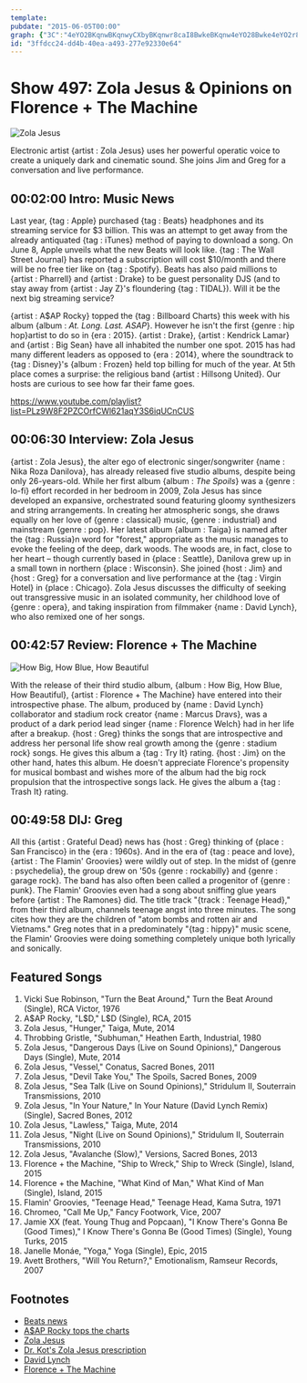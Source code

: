 ```yaml
---
template: 
pubdate: "2015-06-05T00:00"
graph: {"3C":"4eYO2BKqnwBKqnwyCXbyBKqnwr8caI8BwkeBKqnw4eYO28Bwke4eYO2r8caI3TmBd8Bwke3oJ2Y8BwkeGY9NqhmnPiBMQYubc0Bi3TmBdBMQYu3oJ2Ybc0Bi3oJ2Y7TPG73oJ2YBEwdk3oJ2YBA2KX3oJ2Y5bj4J3TmBdBEwdk3TmBd7TPG7BA2KXp5o0i","AU":"27w3NBLMVl27w3N9jYdA27w3Ntccax27w3Nak4bn27w3NOwsHJ27w3NclKJD27w3N9MGtl27w3NBFzUR27w3ND5KU027w3NTkdWKD5KU0MqZHtBMskDMOJ5z","1ZL":"TvBpSeqUKPILBQlTvBpS9jYdAILBQlILBQlhHCgtILBQlaGIBOBHm1GdhnxeBQsAMX6cfd","2BA":"MNFA9yb750C5GHoyb750BoMYwyb750C5GHoMNFA9MNFA9YYMzQBHnFFVioPMBLsPGesOEp"}
id: "3ffdcc24-dd4b-40ea-a493-277e92330e64"
---
```






# Show 497: Zola Jesus & Opinions on Florence + The Machine

![Zola Jesus](https://static.soundopinions.org/images/2015/zolajesus_web.jpg)

Electronic artist {artist : Zola Jesus} uses her powerful operatic voice to create a uniquely dark and cinematic sound. She joins Jim and Greg for a conversation and live performance.



## 00:02:00 Intro: Music News

Last year, {tag : Apple} purchased {tag : Beats} headphones and its streaming service for $3 billion. This was an attempt to get away from the already antiquated {tag : iTunes} method of paying to download a song. On June 8, Apple unveils what the new Beats will look like. {tag : The Wall Street Journal} has reported a subscription will cost $10/month and there will be no free tier like on {tag : Spotify}. Beats has also paid millions to {artist : Pharrell} and {artist : Drake} to be guest personality DJS (and to stay away from {artist : Jay Z}'s floundering {tag : TIDAL}). Will it be the next big streaming service?

{artist : A$AP Rocky} topped the {tag : Billboard Charts} this week with his album {album : *At. Long. Last. ASAP*}. However he isn't the first {genre : hip hop}artist to do so in {era : 2015}. {artist : Drake}, {artist : Kendrick Lamar} and {artist : Big Sean} have all inhabited the number one spot. 2015 has had many different leaders as opposed to {era : 2014}, where the soundtrack to {tag : Disney}'s {album : Frozen} held top billing for much of the year. At 5th place comes a surprise: the religious band {artist : Hillsong United}. Our hosts are curious to see how far their fame goes.

https://www.youtube.com/playlist?list=PLz9W8F2PZCOrfCWl621aqY3S6iqUCnCUS



## 00:06:30 Interview: Zola Jesus

{artist : Zola Jesus}, the alter ego of electronic singer/songwriter {name : Nika Roza Danilova}, has already released five studio albums, despite being only 26-years-old. While her first album {album : *The Spoils*} was a {genre : lo-fi} effort recorded in her bedroom in 2009, Zola Jesus has since developed an expansive, orchestrated sound featuring gloomy synthesizers and string arrangements. In creating her atmospheric songs, she draws equally on her love of {genre : classical} music, {genre : industrial} and mainstream {genre : pop}. Her latest album {album : Taiga} is named after the {tag : Russia}n word for "forest," appropriate as the music manages to evoke the feeling of the deep, dark woods. The woods are, in fact, close to her heart – though currently based in {place : Seattle}, Danilova grew up in a small town in northern {place : Wisconsin}. She joined {host : Jim} and {host : Greg} for a conversation and live performance at the {tag : Virgin Hotel} in {place : Chicago}. Zola Jesus discusses the difficulty of seeking out transgressive music in an isolated community, her childhood love of {genre : opera}, and taking inspiration from filmmaker {name : David Lynch}, who also remixed one of her songs.



## 00:42:57 Review: Florence + The Machine

![How Big, How Blue, How Beautiful](https://static.soundopinions.org/assets/497/1ZL0.jpg)

With the release of their third studio album, {album : How Big, How Blue, How Beautiful}, {artist : Florence + The Machine} have entered into their introspective phase. The album, produced by {name : David Lynch} collaborator and stadium rock creator {name : Marcus Dravs}, was a product of a dark period lead singer {name : Florence Welch} had in her life after a breakup. {host : Greg} thinks the songs that are introspective and address her personal life show real growth among the {genre : stadium rock} songs. He gives this album a {tag : Try It} rating. {host : Jim} on the other hand, hates this album. He doesn't appreciate Florence's propensity for musical bombast and wishes more of the album had the big rock propulsion that the introspective songs lack. He gives the album a {tag : Trash It} rating.



## 00:49:58 DIJ: Greg

All this {artist : Grateful Dead} news has {host : Greg} thinking of {place : San Francisco} in the {era : 1960s}.  And in the era of {tag : peace and love}, {artist : The Flamin' Groovies} were wildly out of step. In the midst of {genre : psychedelia}, the group drew on '50s {genre : rockabilly} and {genre : garage rock}. The band has also often been called a progenitor of {genre : punk}. The Flamin' Groovies even had a song about sniffing glue years before {artist : The Ramones} did. The title track "{track : Teenage Head}," from their third album, channels teenage angst into three minutes. The song cites how they are the children of "atom bombs and rotten air and Vietnams." Greg notes that in a predominately "{tag : hippy}" music scene, the Flamin' Groovies were doing something completely unique both lyrically and sonically.



## Featured Songs

1. Vicki Sue Robinson, "Turn the Beat Around," Turn the Beat Around (Single), RCA Victor, 1976
2. A$AP Rocky, "L$D," L$D (Single), RCA, 2015
3. Zola Jesus, "Hunger," Taiga, Mute, 2014
4. Throbbing Gristle, "Subhuman," Heathen Earth, Industrial, 1980
5. Zola Jesus, "Dangerous Days (Live on Sound Opinions)," Dangerous Days (Single), Mute, 2014
6. Zola Jesus, "Vessel," Conatus, Sacred Bones, 2011
7. Zola Jesus, "Devil Take You," The Spoils, Sacred Bones, 2009
8. Zola Jesus, "Sea Talk (Live on Sound Opinions)," Stridulum II, Souterrain Transmissions, 2010
9. Zola Jesus, "In Your Nature," In Your Nature (David Lynch Remix) (Single), Sacred Bones, 2012
10. Zola Jesus, "Lawless," Taiga, Mute, 2014
11. Zola Jesus, "Night (Live on Sound Opinions)," Stridulum II, Souterrain Transmissions, 2010
12. Zola Jesus, "Avalanche (Slow)," Versions, Sacred Bones, 2013
13. Florence + the Machine, "Ship to Wreck," Ship to Wreck (Single), Island, 2015
14. Florence + the Machine, "What Kind of Man," What Kind of Man (Single), Island, 2015
15. Flamin' Groovies, "Teenage Head," Teenage Head, Kama Sutra, 1971
16. Chromeo, "Call Me Up," Fancy Footwork, Vice, 2007
17. Jamie XX (feat. Young Thug and Popcaan), "I Know There's Gonna Be (Good Times)," I Know There's Gonna Be (Good Times) (Single), Young Turks, 2015
18. Janelle Monáe, "Yoga," Yoga (Single), Epic, 2015
19. Avett Brothers, "Will You Return?," Emotionalism, Ramseur Records, 2007



## Footnotes

- [Beats news](http://www.cnet.com/news/apples-relaunch-of-beats-music-to-cost-10-a-month/)
- [A$AP Rocky tops the charts](http://www.billboard.com/articles/columns/chart-beat/6583256/asap-rocky-second-no-1-album-billboard-200-chart)
- [Zola Jesus](http://www.zolajesus.com/)
- [Dr. Kot's Zola Jesus prescription](/show/358/#zolajesus)
- [David Lynch](http://www.davidlynch.com/)
- [Florence + The Machine](http://florenceandthemachine.net/)